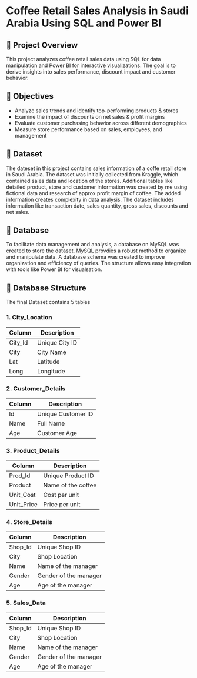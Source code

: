 # Coffee Retail Sales Analysis in Saudi Arabia Using SQL and Power BI

## 🚀 Project Overview

This project analyzes coffee retail sales data using SQL for data manipulation and Power BI for interactive visualizations. The goal is to derive insights into sales performance, discount impact and customer behavior.

## 🎯 Objectives 

- Analyze sales trends and identify top-performing products & stores
- Examine the impact of discounts on net sales & profit margins
- Evaluate customer purchasing behavior across different demographics
- Measure store performance based on sales, employees, and management

## 📖 Dataset

The dateset in this project contains sales information of a coffe retail store in Saudi Arabia. The dataset was initially collected from Kraggle, which contained sales data and location of the stores. Additional tables like detailed product, store and customer information was created by me using fictional data and research of approx profit margin of coffee. The added information creates complexity in data analysis. The dataset includes information like transaction date, sales quantity, gross sales, discounts and net sales.

## 📁 Database

To facilitate data management and analysis, a database on MySQL was created to store the dataset. MySQL provdies a robust method to organize and manipulate data. A database schema was created to improve organization and efficiency of queries. The structure allows easy integration with tools like Power BI for visualsation.

## 📂 Database Structure

The final Dataset contains 5 tables

### 1. City_Location                
| Column  | Description    |
|---------|----------------|
| City_Id | Unique City ID |
| City    | City Name      |
| Lat     | Latitude       |
| Long    | Longitude      | 

### 2. Customer_Details
| Column | Description        |
|--------|--------------------|
| Id     | Unique Customer ID |
| Name   | Full Name          |
| Age    | Customer Age       | 

### 3. Product_Details
| Column      | Description       |
|-------------|-------------------|
| Prod_Id     | Unique Product ID |
| Product     | Name of the coffee|
| Unit_Cost   | Cost per unit     |
| Unit_Price  | Price per unit    | 

### 4. Store_Details
| Column | Description           |
|--------|-----------------------|
| Shop_Id| Unique Shop ID        |
| City   | Shop Location         |
| Name   | Name of the manager   |
| Gender | Gender of the manager |
| Age    | Age of the manager    |

### 5. Sales_Data
| Column | Description           |
|--------|-----------------------|
| Shop_Id| Unique Shop ID        |
| City   | Shop Location         |
| Name   | Name of the manager   |
| Gender | Gender of the manager |
| Age    | Age of the manager    |
